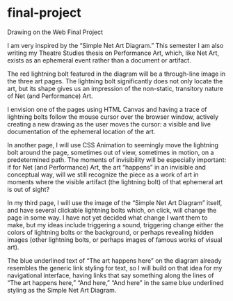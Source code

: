 # final-project
Drawing on the Web Final Project

I am very inspired by the “Simple Net Art Diagram.” This semester I am also writing my Theatre Studies thesis on Performance Art, which, like Net Art, exists as an ephemeral event rather than a document or artifact. 

The red lightning bolt featured in the diagram will be a through-line image in the three art pages. The lightning bolt significantly does not only locate the art, but its shape gives us an impression of the non-static, transitory nature of Net (and Performance) Art. 

I envision one of the pages using HTML Canvas and having a trace of lightning bolts follow the mouse cursor over the browser window, actively creating a new drawing as the user moves the cursor: a visible and live documentation of the ephemeral location of the art. 

In another page, I will use CSS Animation to seemingly move the lightning bolt around the page, sometimes out of view, sometimes in motion, on a predetermined path. The moments of invisibility will be especially important: if for Net (and Performance) Art, the art “happens” in an invisible and conceptual way, will we still recognize the piece as a work of art in moments where the visible artifact (the lightning bolt) of that ephemeral art is out of sight?

In my third page, I will use the image of the “Simple Net Art Diagram” itself, and have several clickable lightning bolts which, on click, will change the page in some way. I have not yet decided what change I want them to make, but my ideas include triggering a sound, triggering change either the colors of lightning bolts or the background, or perhaps revealing hidden images (other lightning bolts, or perhaps images of famous works of visual art). 

The blue underlined text of “The art happens here” on the diagram already resembles the generic link styling for text, so I will build on that idea for my navigational interface, having links that say something along the lines of “The art happens here,” “And here,” “And here” in the same blue underlined styling as the Simple Net Art Diagram. 

